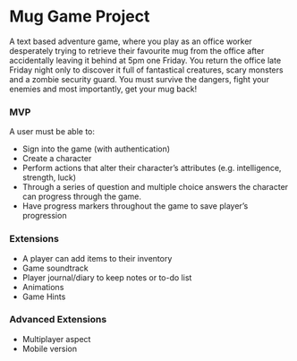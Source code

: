 <h1>Mug Game Project</h1>

A text based adventure game, where you play as an office worker desperately trying to retrieve their favourite mug from the office after accidentally leaving it behind at 5pm one Friday. You return the office late Friday night only to discover it full of fantastical creatures, scary monsters and a zombie security guard. You must survive the dangers, fight your enemies and most importantly, get your mug back!

<h3>MVP</h3>

A user must be able to:

- Sign into the game (with authentication)
- Create a character
- Perform actions that alter their character’s attributes (e.g. intelligence, strength, luck)
- Through a series of question and multiple choice answers the character can progress through the game.
- Have progress markers throughout the game to save player’s progression


<h3>Extensions</h3>

- A player can add items to their inventory
- Game soundtrack
- Player journal/diary to keep notes or to-do list
- Animations
- Game Hints


<h3>Advanced Extensions</h3>

- Multiplayer aspect
- Mobile version